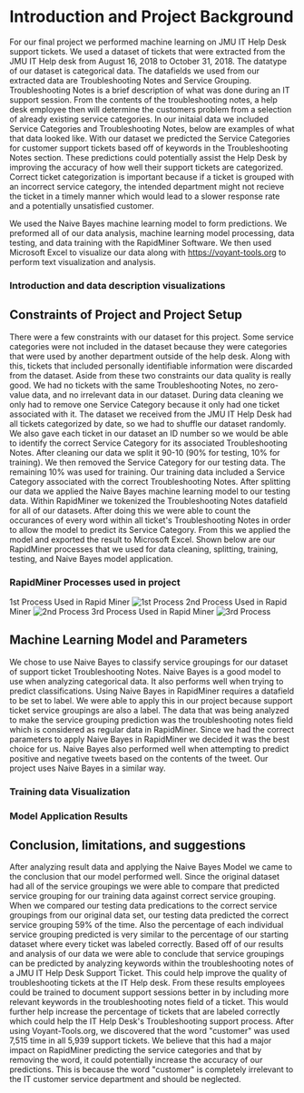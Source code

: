 # Introduction and Project Background
For our final project we performed machine learning on JMU IT Help Desk support tickets. We used a dataset of tickets that were extracted from the JMU IT Help desk from August 16, 2018 to October 31, 2018. The datatype of our dataset is categorical data. The datafields we used from our extracted data are Troubleshooting Notes and Service Grouping. Troubleshooting Notes is a brief description of what was done during an IT support session. From the contents of the troubleshooting notes, a help desk employee then will determine the customers problem from a selection of already existing service categories. In our initaial data we included Service Categories and Troubleshooting Notes, below are examples of what that data looked like. With our dataset we predicted the Service Categories for customer support tickets based off of keywords in the Troubleshooting Notes section. These predictions could potentially assist the Help Desk by improving the accuracy of how well their support tickets are categorized. Correct ticket categorization is important because if a ticket is grouped with an incorrect service category, the intended department might not recieve the ticket in a timely manner which would lead to a slower response rate and a potentially unsatisfied customer. 

We used the Naive Bayes machine learning model to form predictions. We preformed all of our data analysis, machine learning model processing, data testing, and data training with the RapidMiner Software. We then used Microsoft Excel to visualize our data along with https://voyant-tools.org to perform text visualization and analysis. 

### Introduction and data description visualizations 


## Constraints of Project and Project Setup
There were a few constraints with our dataset for this project. Some service categories were not included in the dataset because they were categories that were used by another department outside of the help desk. Along with this, tickets that included personally identifiable information were discarded from the dataset. Aside from these two constraints our data quality is really good. We had no tickets with the same Troubleshooting Notes, no zero-value data, and no irrelevant data in our dataset. During data cleaning we only had to remove one Service Category because it only had one ticket associated with it. The dataset we received from the JMU IT Help Desk had all tickets categorized by date, so we had to shuffle our dataset randomly. We also gave each ticket in our dataset an ID number so we would be able to identify the correct Service Category for its associated Troubleshooting Notes. After cleaning our data we split it 90-10 (90% for testing, 10% for training). We then removed the Service Category for our testing data. The remaining 10% was used for training. Our training data included a Service Category associated with the correct Troubleshooting Notes. After splitting our data we applied the Naive Bayes machine learning model to our testing data. Within RapidMiner we tokenized the Troubleshooting Notes datafield for all of our datasets. After doing this we were able to count the occurances of every word within all ticket's Troubleshooting Notes in order to allow the model to predict its Service Category. From this we applied the model and exported the result to Microsoft Excel. Shown below are our RapidMiner processes that we used for data cleaning, splitting, training, testing, and Naive Bayes model application.

### RapidMiner Processes used in project
1st Process Used in Rapid Miner 
![1st Process](https://github.com/dalto2wk/JMU-IT-Help-Desk-Machine-Learning-Project-IA480-/blob/master/ProjectImages/1st_Process.JPG)
2nd Process Used in Rapid Miner
![2nd Process](https://github.com/dalto2wk/JMU-IT-Help-Desk-Machine-Learning-Project-IA480-/blob/master/ProjectImages/2nd_Process.JPG)
3rd Process Used in Rapid Miner
![3rd Process](https://github.com/dalto2wk/JMU-IT-Help-Desk-Machine-Learning-Project-IA480-/blob/master/ProjectImages/3rd_Process.JPG)
      
## Machine Learning Model and Parameters
We chose to use Naive Bayes to classify service groupings for our dataset of support ticket Troubleshooting Notes. Naive Bayes is a good model to use when analyzing categorical data. It also performs well when trying to predict classifications. Using Naive Bayes in RapidMiner requires a datafield to be set to label. We were able to apply this in our project because support ticket service groupings are also a label. The data that was being analyzed to make the service grouping prediction was the troubleshooting notes field which is considered as regular data in RapidMiner. Since we had the correct parameters to apply Naive Bayes in RapidMiner we decided it was the best choice for us. Naive Bayes also performed well when attempting to predict positive and negative tweets based on the contents of the tweet. Our project uses Naive Bayes in a similar way.  

### Training data Visualization

### Model Application Results

## Conclusion, limitations, and suggestions
After analyzing result data and applying the Naive Bayes Model we came to the conclusion that our model performed well. Since the original dataset had all of the service groupings we were able to compare that predicted service grouping for our training data against correct service grouping. When we compared our testing data predications to the correct service groupings from our original data set, our testing data predicted the correct service grouping 59% of the time. Also the percentage of each individual service grouping predicted is very similar to the percentage of our starting dataset where every ticket was labeled correctly. Based off of our results and analysis of our data we were able to conclude that service groupings can be predicted by analyzing keywords within the troubleshooting notes of a JMU IT Help Desk Support Ticket. This could help improve the quality of troubleshooting tickets at the IT Help desk. From these results employees could be trained to document support sessions better in by including more relevant keywords in the troubleshooting notes field of a ticket. This would further help increase the percentage of tickets that are labeled correctly which could help the IT Help Desk's Troubleshooting support process. After using Voyant-Tools.org, we discovered that the word "customer" was used 7,515 time in all 5,939 support tickets. We believe that this had a major impact on RapidMiner predicting the service categories and that by removing the word, it could potentially increase the accuracy of our predictions. This is because the word "customer" is completely irrelevant to the IT customer service department and should be neglected.
